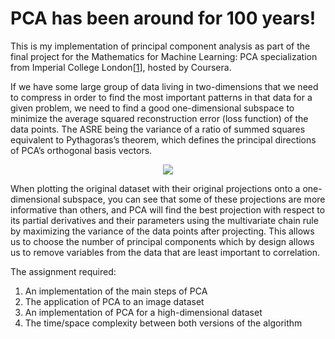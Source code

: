 # PCA has been around for 100 years!

This is my implementation of principal component analysis as part of the final project for the Mathematics for Machine Learning: PCA specialization from Imperial College London[<a href="https://www.coursera.org/account/accomplishments/certificate/PBYVD7BRK88U" title="coursera.com" rel="nofollow">1</a></li>], hosted by Coursera. 

If we have some large group of data living in two-dimensions that we need to compress in order to find the most important patterns in that data for a given problem, we need to find a good one-dimensional subspace to minimize the average squared reconstruction error (loss function) of the data points. The ASRE being the variance of a ratio of summed squares equivalent to Pythagoras’s theorem, which defines the principal directions of PCA’s orthogonal basis vectors.

<p align="center">
  <img src="https://media.giphy.com/media/lly63TqgYYsoNWhjzc/giphy.gif">
</p>

When plotting the original dataset with their original projections onto a one-dimensional subspace, you can see that some of these projections are more informative than others, and PCA will find the best projection with respect to its partial derivatives and their parameters using the multivariate chain rule by maximizing the variance of the data points after projecting. This allows us to choose the number of principal components which by design allows us to remove variables from the data that are least important to correlation. 

The assignment required:

1. An implementation of the main steps of PCA
2. The application of PCA to an image dataset
3. An implementation of PCA for a high-dimensional dataset
4. The time/space complexity between both versions of the algorithm
